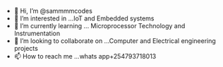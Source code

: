 - 👋 Hi, I’m @sammmmcodes
- 👀 I’m interested in ...IoT and Embedded systems 
- 🌱 I’m currently learning ... Microprocessor Technology and Instrumentation 
- 💞️ I’m looking to collaborate on ...Computer and Electrical engineering projects 
- 📫 How to reach me ...whats app+254793718013

<!---
sammmmcodes/sammmmcodes is a ✨ special ✨ repository because its `README.md` (this file) appears on your GitHub profile.
You can click the Preview link to take a look at your changes.
--->
